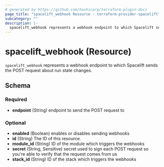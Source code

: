 ```yaml
---
# generated by https://github.com/hashicorp/terraform-plugin-docs
page_title: "spacelift_webhook Resource - terraform-provider-spacelift"
subcategory: ""
description: |-
  spacelift_webhook represents a webhook endpoint to which Spacelift sends the POST request about run state changes.
---
```


# spacelift_webhook (Resource)

`spacelift_webhook` represents a webhook endpoint to which Spacelift sends the POST request about run state changes.



<!-- schema generated by tfplugindocs -->
## Schema

### Required

- **endpoint** (String) endpoint to send the POST request to

### Optional

- **enabled** (Boolean) enables or disables sending webhooks
- **id** (String) The ID of this resource.
- **module_id** (String) ID of the module which triggers the webhooks
- **secret** (String, Sensitive) secret used to sign each POST request so you're able to verify that the request comes from us
- **stack_id** (String) ID of the stack which triggers the webhooks


